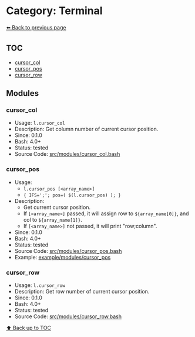 # Category: Terminal

[⬅️ Back to previous page](./README.md)

## TOC

- [cursor_col](#cursor_col)
- [cursor_pos](#cursor_pos)
- [cursor_row](#cursor_row)

## Modules

### cursor_col

- Usage: `l.cursor_col`
- Description: Get column number of current cursor position.
- Since: 0.1.0
- Bash: 4.0+
- Status: tested
- Source Code: [src/modules/cursor_col.bash](../../src/modules/cursor_col.bash)

### cursor_pos

- Usage:
  - `l.cursor_pos [<array_name>]`
  - `{ IFS=';'; pos=( $(l.cursor_pos) ); }`
- Description:
  - Get current cursor position.
  - If `[<array_name>]` passed, it will assign row to `${array_name[0]}`, and col to `${array_name[1]}`.
  - If `[<array_name>]` not passed, it will print "row;column".
- Since: 0.1.0
- Bash: 4.0+
- Status: tested
- Source Code: [src/modules/cursor_pos.bash](../../src/modules/cursor_pos.bash)
- Example: [example/modules/cursor_pos](../../example/modules/cursor_pos)

### cursor_row

- Usage: `l.cursor_row`
- Description: Get row number of current cursor position.
- Since: 0.1.0
- Bash: 4.0+
- Status: tested
- Source Code: [src/modules/cursor_row.bash](../../src/modules/cursor_row.bash)

[⬆️ Back up to TOC](#toc)
